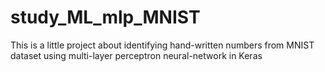 # study_ML_mlp_MNIST
This is a little project about identifying hand-written numbers from MNIST dataset using multi-layer perceptron neural-network in Keras
